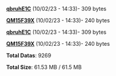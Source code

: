 [**qbruhE1C**](/data/qbruhE1C.txt) (10/02/23 - 14:33)- 309 bytes

[**QM15F39X**](/data/QM15F39X.txt) (10/02/23 - 14:33)- 240 bytes

[**qbruhE1C**](/data/qbruhE1C.txt) (10/02/23 - 14:33)- 309 bytes

[**QM15F39X**](/data/QM15F39X.txt) (10/02/23 - 14:33)- 240 bytes

**Total Datas**: 9269

**Total Size**: 61.53 MB / 61.5 MB